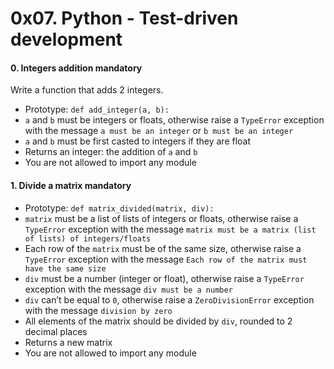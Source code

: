 # 0x07. Python - Test-driven development
<h4 class="task">
    0. Integers addition
      <span class="alert alert-warning mandatory-optional">
        mandatory
      </span>
  </h4>


  <!-- Progress vs Score -->

<!-- Task Body -->
  <p>Write a function that adds 2 integers.</p>

<ul>
<li>Prototype: <code>def add_integer(a, b):</code></li>
<li><code>a</code> and <code>b</code> must be integers or floats, otherwise raise a <code>TypeError</code> exception with the message <code>a must be an integer</code> or <code>b must be an integer</code></li>
<li><code>a</code> and <code>b</code> must be first casted to integers if they are float</li>
<li>Returns an integer: the addition of <code>a</code> and <code>b</code></li>
<li>You are not allowed to import any module</li>
</ul>
  <h4 class="task">
    1. Divide a matrix
      <span class="alert alert-warning mandatory-optional">
        mandatory
      </span>
  </h4>
<ul>
<li>Prototype: <code>def matrix_divided(matrix, div):</code></li>
<li><code>matrix</code> must be a list of lists of integers or floats, otherwise raise a <code>TypeError</code> exception with the message <code>matrix must be a matrix (list of lists) of integers/floats</code></li>
<li>Each row of the <code>matrix</code> must be of the same size, otherwise raise a <code>TypeError</code> exception with the message <code>Each row of the matrix must have the same size</code></li>
<li><code>div</code> must be a number (integer or float), otherwise raise a <code>TypeError</code> exception with the message <code>div must be a number</code></li>
<li><code>div</code> can’t be equal to <code>0</code>, otherwise raise a <code>ZeroDivisionError</code> exception with the message <code>division by zero</code></li>
<li>All elements of the matrix should be divided by <code>div</code>, rounded to 2 decimal places </li>
<li>Returns a new matrix</li>
<li>You are not allowed to import any module</li>
</ul>
